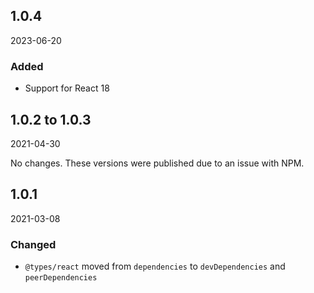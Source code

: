 ## 1.0.4

2023-06-20

### Added

-   Support for React 18

## 1.0.2 to 1.0.3

2021-04-30

No changes. These versions were published due to an issue with NPM.

## 1.0.1

2021-03-08

### Changed

-   `@types/react` moved from `dependencies` to `devDependencies` and `peerDependencies`
